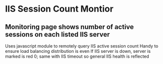 # IIS Session Count Montior
##  Monitoring page shows number of active sessions on each listed IIS server
Uses javascript module to remotely query IIS active session count
Handy to ensure load balancing distribution is even
If IIS server is down, server is marked is red 0; same with IIS timeout so general IIS health is reflected
